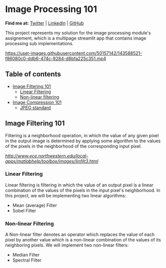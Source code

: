 # Image Processing 101
__Find me at:__ [Twitter](https://twitter.com/nainia_ayoub) | [LinkedIn](https://www.linkedin.com/feed/) | [GitHub](https://github.com/nainiayoub)

This project represents my solution for the image processing module's assignement, which is a multipage streamlit app that contains image processing sub implementations.

https://user-images.githubusercontent.com/50157142/143588521-f86080c0-ddb6-474c-9284-d8bfa225c351.mp4


## Table of contents
* [Image Filtering 101](#image-filtering-101)
    * [Linear Filtering](#linear-filtering)
    * [Non-linear filtering](#non-linear-filtering)
* [Image Compression 101](#image-compression-101)
    * [JPEG standard](#jpeg)

## Image Filtering 101
Filtering is a neighborhood operation, in which the value of any given pixel in the output image is determined
by applying some algorithm to the values of the pixels in the neighborhood of the corresponding input pixel.

_http://www.ece.northwestern.edu/local-apps/matlabhelp/toolbox/images/linfilt3.html_

### Linear Filtering
Linear filtering is filtering in which the value of an output pixel is a linear combination 
of the values of the pixels in the input pixel's neighborhood. In this project, we will be implementing two linear algorithms:
* Mean (average) Filter
* Sobel Filter

### Non-linear Filtering
A Non-linear filter denotes an operator which replaces the value of each pixel by another
 value which is a non-linear combination of the values ​​of its neighboring pixels. We will implement two non-linear filters:
* Median Filter
* Spectral Filter


